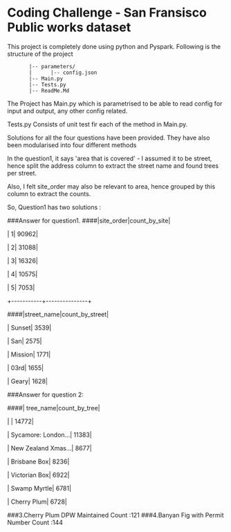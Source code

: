 # Coding Challenge  - San Fransisco Public works dataset

This project is completely done using python and Pyspark. Following is the structure of the project

           |-- parameters/
           |      |-- config.json
           |-- Main.py
           |-- Tests.py
           |-- ReadMe.Md
           
The Project has Main.py which is parametrised to be able to read config for input and output, any other config related.

Tests.py Consists of unit test fir each of the method in Main.py.

Solutions for all the four questions have been provided. They have also been modularised into four different methods

In the question1, it says 'area that is covered' - I assumed it to be street, hence split the address column to extract the street name and found trees per street.

Also, I felt site_order may also be relevant to area, hence grouped by this column to extract the counts. 

So, Question1 has two solutions :

###Answer for question1. 
####|site_order|count_by_site|

|         1|        90962|

|         2|        31088|

|         3|        16326|

|         4|        10575|

|         5|         7053|

+-----------+---------------+

####|street_name|count_by_street|

|     Sunset|           3539|

|        San|           2575|

|    Mission|           1771|

|       03rd|           1655|

|      Geary|           1628|


###Answer for question 2:

####|           tree_name|count_by_tree|

|                    |        14772|

| Sycamore: London...|        11383|

| New Zealand Xmas...|         8677|

|        Brisbane Box|         8236|

|       Victorian Box|         6922|

|        Swamp Myrtle|         6781|

|         Cherry Plum|         6728|


###3.Cherry Plum DPW Maintained Count :121
###4.Banyan Fig with Permit Number Count :144